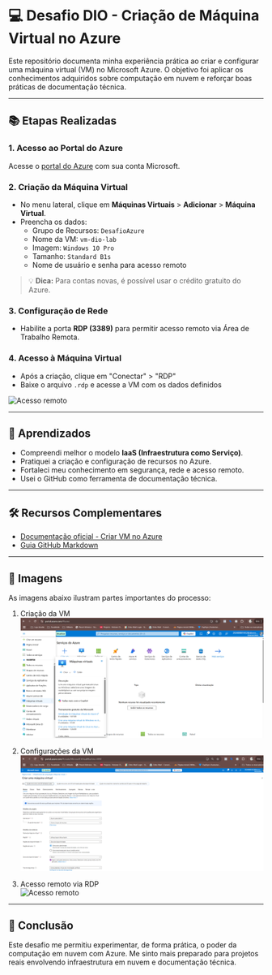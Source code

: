 # 💻 Desafio DIO - Criação de Máquina Virtual no Azure

Este repositório documenta minha experiência prática ao criar e configurar uma máquina virtual (VM) no Microsoft Azure. O objetivo foi aplicar os conhecimentos adquiridos sobre computação em nuvem e reforçar boas práticas de documentação técnica.

---

## 📚 Etapas Realizadas

### 1. Acesso ao Portal do Azure
Acesse o [portal do Azure](https://portal.azure.com/) com sua conta Microsoft.

### 2. Criação da Máquina Virtual
- No menu lateral, clique em **Máquinas Virtuais** > **Adicionar** > **Máquina Virtual**.
- Preencha os dados:
  - Grupo de Recursos: `DesafioAzure`
  - Nome da VM: `vm-dio-lab`
  - Imagem: `Windows 10 Pro`
  - Tamanho: `Standard B1s`
  - Nome de usuário e senha para acesso remoto

> 💡 **Dica:** Para contas novas, é possível usar o crédito gratuito do Azure.

### 3. Configuração de Rede
- Habilite a porta **RDP (3389)** para permitir acesso remoto via Área de Trabalho Remota.

### 4. Acesso à Máquina Virtual
- Após a criação, clique em "Conectar" > "RDP"
- Baixe o arquivo `.rdp` e acesse a VM com os dados definidos

![Acesso remoto](./images/acesso-remoto.png)

---

## 📌 Aprendizados

- Compreendi melhor o modelo **IaaS (Infraestrutura como Serviço)**.
- Pratiquei a criação e configuração de recursos no Azure.
- Fortaleci meu conhecimento em segurança, rede e acesso remoto.
- Usei o GitHub como ferramenta de documentação técnica.

---

## 🛠️ Recursos Complementares

- [Documentação oficial - Criar VM no Azure](https://learn.microsoft.com/pt-br/training/modules/create-windows-virtual-machine-in-azure/)
- [Guia GitHub Markdown](https://guides.github.com/features/mastering-markdown/)

---

## 📸 Imagens

As imagens abaixo ilustram partes importantes do processo:

1. Criação da VM  
   ![Criação da VM](./images/vm-criacao.png)

2. Configurações da VM  
   ![Configurações](./images/configuracoes-vm.png)

3. Acesso remoto via RDP  
   ![Acesso remoto](./images/acesso-remoto.png)

---

## 🚀 Conclusão

Este desafio me permitiu experimentar, de forma prática, o poder da computação em nuvem com Azure. Me sinto mais preparado para projetos reais envolvendo infraestrutura em nuvem e documentação técnica.
